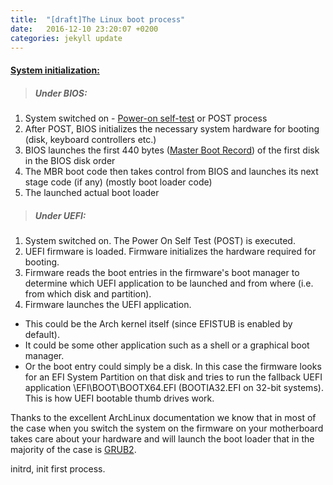 ```yaml
---
title:  "[draft]The Linux boot process"
date:   2016-12-10 23:20:07 +0200
categories: jekyll update
---
```


#### [System initialization:](https://wiki.archlinux.org/index.php/Arch_boot_process#System_initialization)
>##### Under BIOS:
1. System switched on - [Power-on self-test](https://en.wikipedia.org/wiki/Power-on_self-test) or POST process
2. After POST, BIOS initializes the necessary system hardware for booting (disk, keyboard controllers etc.)
3. BIOS launches the first 440 bytes ([Master Boot Record](https://wiki.archlinux.org/index.php/Partitioning#Master_Boot_Record)) of the first disk in the BIOS disk order
4. The MBR boot code then takes control from BIOS and launches its next stage code (if any) (mostly boot loader code)
5. The launched actual boot loader

>##### Under UEFI:
1. System switched on. The Power On Self Test (POST) is executed.
2. UEFI firmware is loaded. Firmware initializes the hardware required for booting.
3. Firmware reads the boot entries in the firmware's boot manager to determine which UEFI application to be launched and from where (i.e. from which disk and partition).
4. Firmware launches the UEFI application.
  - This could be the Arch kernel itself (since EFISTUB is enabled by default).
  - It could be some other application such as a shell or a graphical boot manager.
  - Or the boot entry could simply be a disk. In this case the firmware looks for an EFI System Partition on that disk and tries to run the fallback UEFI application \EFI\BOOT\BOOTX64.EFI (BOOTIA32.EFI on 32-bit systems). This is how UEFI bootable thumb drives work.


Thanks to the excellent ArchLinux documentation we know that in most of the case when you switch the system on the firmware on your motherboard takes care about your hardware and will launch the boot loader that in the majority of the case is [GRUB2](https://wiki.archlinux.org/index.php/GRUB).


initrd, init first process.
